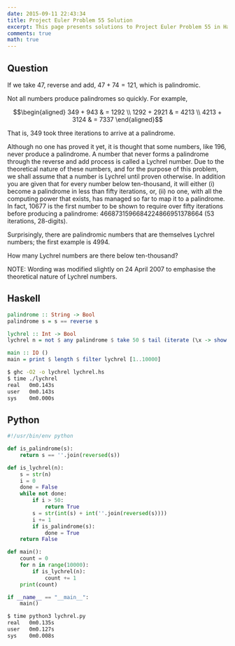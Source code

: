 ```yaml
---
date: 2015-09-11 22:43:34
title: Project Euler Problem 55 Solution
excerpt: This page presents solutions to Project Euler Problem 55 in Haskell and Python.
comments: true
math: true
---
```



## Question

If we take 47, reverse and add, $47 + 74 = 121$, which is palindromic.

Not all numbers produce palindromes so quickly. For example,

$$\begin{aligned}
349 + 943 & = 1292 \\
1292 + 2921 & = 4213 \\
4213 + 3124 & = 7337
\end{aligned}$$

That is, 349 took three iterations to arrive at a palindrome.

Although no one has proved it yet, it is thought that some numbers, like
196, never produce a palindrome. A number that never forms a palindrome
through the reverse and add process is called a Lychrel number. Due to
the theoretical nature of these numbers, and for the purpose of this
problem, we shall assume that a number is Lychrel until proven
otherwise. In addition you are given that for every number below
ten-thousand, it will either (i) become a palindrome in less than fifty
iterations, or, (ii) no one, with all the computing power that exists,
has managed so far to map it to a palindrome. In fact, 10677 is the
first number to be shown to require over fifty iterations before
producing a palindrome: 4668731596684224866951378664 (53 iterations,
28-digits).

Surprisingly, there are palindromic numbers that are themselves Lychrel
numbers; the first example is 4994.

How many Lychrel numbers are there below ten-thousand?

NOTE: Wording was modified slightly on 24 April 2007 to emphasise the
theoretical nature of Lychrel numbers.






## Haskell

```haskell
palindrome :: String -> Bool
palindrome s = s == reverse s

lychrel :: Int -> Bool
lychrel n = not $ any palindrome $ take 50 $ tail (iterate (\x -> show $ (read x) + (read $ reverse x)) (show n))

main :: IO ()
main = print $ length $ filter lychrel [1..10000]
```


```bash
$ ghc -O2 -o lychrel lychrel.hs
$ time ./lychrel
real   0m0.143s
user   0m0.143s
sys    0m0.000s
```



## Python

```python
#!/usr/bin/env python

def is_palindrome(s):
    return s == ''.join(reversed(s))

def is_lychrel(n):
    s = str(n)
    i = 0
    done = False
    while not done:
        if i > 50:
            return True
        s = str(int(s) + int(''.join(reversed(s))))
        i += 1
        if is_palindrome(s):
            done = True
    return False

def main():
    count = 0
    for n in range(10000):
        if is_lychrel(n):
            count += 1
    print(count) 

if __name__ == "__main__":
    main()
```


```bash
$ time python3 lychrel.py
real   0m0.135s
user   0m0.127s
sys    0m0.008s
```


